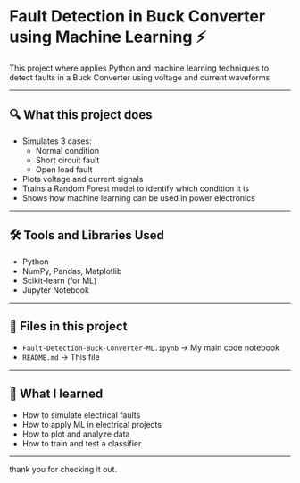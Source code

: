 # Fault Detection in Buck Converter using Machine Learning ⚡

 This project where applies Python and machine learning techniques to detect faults in a Buck Converter using voltage and current waveforms.

---

## 🔍 What this project does

- Simulates 3 cases:
  - Normal condition
  - Short circuit fault
  - Open load fault
- Plots voltage and current signals
- Trains a Random Forest model to identify which condition it is
- Shows how machine learning can be used in power electronics

---

## 🛠 Tools and Libraries Used

- Python
- NumPy, Pandas, Matplotlib
- Scikit-learn (for ML)
- Jupyter Notebook

---

## 📁 Files in this project

- `Fault-Detection-Buck-Converter-ML.ipynb` → My main code notebook
- `README.md` → This file


---

## 📌 What I learned

- How to simulate electrical faults
- How to apply ML in electrical projects
- How to plot and analyze data
- How to train and test a classifier

---

thank you for checking it out.

